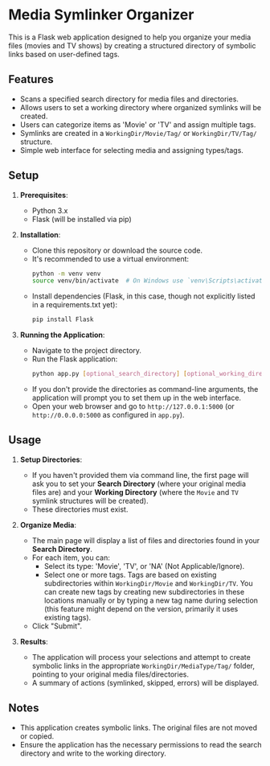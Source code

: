 # Media Symlinker Organizer

This is a Flask web application designed to help you organize your media files (movies and TV shows) by creating a structured directory of symbolic links based on user-defined tags.

## Features

- Scans a specified search directory for media files and directories.
- Allows users to set a working directory where organized symlinks will be created.
- Users can categorize items as 'Movie' or 'TV' and assign multiple tags.
- Symlinks are created in a `WorkingDir/Movie/Tag/` or `WorkingDir/TV/Tag/` structure.
- Simple web interface for selecting media and assigning types/tags.

## Setup

1.  **Prerequisites**:
    *   Python 3.x
    *   Flask (will be installed via pip)

2.  **Installation**:
    *   Clone this repository or download the source code.
    *   It's recommended to use a virtual environment:
        ```bash
        python -m venv venv
        source venv/bin/activate  # On Windows use `venv\Scripts\activate`
        ```
    *   Install dependencies (Flask, in this case, though not explicitly listed in a requirements.txt yet):
        ```bash
        pip install Flask
        ```

3.  **Running the Application**:
    *   Navigate to the project directory.
    *   Run the Flask application:
        ```bash
        python app.py [optional_search_directory] [optional_working_directory]
        ```
    *   If you don't provide the directories as command-line arguments, the application will prompt you to set them up in the web interface.
    *   Open your web browser and go to `http://127.0.0.1:5000` (or `http://0.0.0.0:5000` as configured in `app.py`).

## Usage

1.  **Setup Directories**:
    *   If you haven't provided them via command line, the first page will ask you to set your **Search Directory** (where your original media files are) and your **Working Directory** (where the `Movie` and `TV` symlink structures will be created).
    *   These directories must exist.

2.  **Organize Media**:
    *   The main page will display a list of files and directories found in your **Search Directory**.
    *   For each item, you can:
        *   Select its type: 'Movie', 'TV', or 'NA' (Not Applicable/Ignore).
        *   Select one or more tags. Tags are based on existing subdirectories within `WorkingDir/Movie` and `WorkingDir/TV`. You can create new tags by creating new subdirectories in these locations manually or by typing a new tag name during selection (this feature might depend on the version, primarily it uses existing tags).
    *   Click "Submit".

3.  **Results**:
    *   The application will process your selections and attempt to create symbolic links in the appropriate `WorkingDir/MediaType/Tag/` folder, pointing to your original media files/directories.
    *   A summary of actions (symlinked, skipped, errors) will be displayed.

## Notes

- This application creates symbolic links. The original files are not moved or copied.
- Ensure the application has the necessary permissions to read the search directory and write to the working directory.
